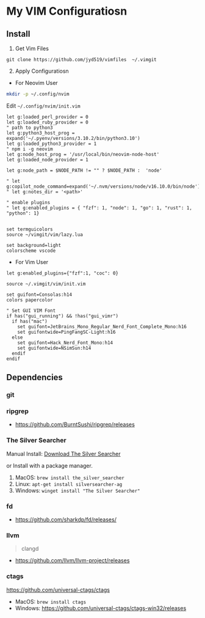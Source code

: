 # My VIM Configuratiosn

## Install

1. Get Vim Files 

`git clone https://github.com/jyd519/vimfiles  ~/.vimgit`

2. Apply Configuratiosn

+ For Neovim User

```sh
mkdir -p ~/.config/nvim
```

Edit `~/.config/nvim/init.vim`

```vim
let g:loaded_perl_provider = 0
let g:loaded_ruby_provider = 0
" path to python3
let g:python3_host_prog = expand('~/.pyenv/versions/3.10.2/bin/python3.10')
let g:loaded_python3_provider = 1
" npm i -g neovim
let g:node_host_prog = '/usr/local/bin/neovim-node-host'
let g:loaded_node_provider = 1

let g:node_path = $NODE_PATH != "" ? $NODE_PATH :  'node'

" let g:copilot_node_command=expand('~/.nvm/versions/node/v16.10.0/bin/node')
" let g:notes_dir = '<path>'

" enable plugins
" let g:enabled_plugins = { "fzf": 1, "node": 1, "go": 1, "rust": 1, "python": 1}


set termguicolors
source ~/vimgit/vim/lazy.lua

set background=light
colorscheme vscode
```

+ For Vim User

```vim
let g:enabled_plugins={"fzf":1, "coc": 0} 

source ~/.vimgit/vim/init.vim

set guifont=Consolas:h14
colors papercolor

" Set GUI VIM Font
if has("gui_running") && !has("gui_vimr")
  if has("mac")
    set guifont=JetBrains_Mono_Regular_Nerd_Font_Complete_Mono:h16
    set guifontwide=PingFangSC-Light:h16
  else
    set guifont=Hack_Nerd_Font_Mono:h14
    set guifontwide=NSimSun:h14
  endif
endif

```

## Dependencies

### git

### ripgrep

+ https://github.com/BurntSushi/ripgrep/releases

### The Silver Searcher

Manual Install: [Download The Silver Searcher](https://github.com/ggreer/the_silver_searcher)

or Install with a package manager.

1. MacOS: `brew install the_silver_searcher`
2. Linux: `apt-get install silversearcher-ag`
3. Windows: `winget install "The Silver Searcher"`

### fd

+ https://github.com/sharkdp/fd/releases/

### llvm

> clangd

+ https://github.com/llvm/llvm-project/releases

### ctags

https://github.com/universal-ctags/ctags

+  MacOS: `brew install ctags`
+  Windows: https://github.com/universal-ctags/ctags-win32/releases
